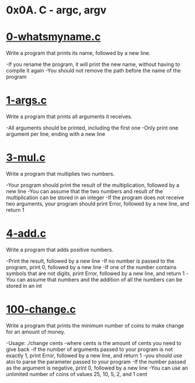 # 0x0A. C - argc, argv
# [0-whatsmyname.c](./0-whatsmyname.c)
Write a program that prints its name, followed by a new line.

-If you rename the program, it will print the new name, without having to compile it again
-You should not remove the path before the name of the program
# [1-args.c](./1-args.c)
Write a program that prints all arguments it receives.

-All arguments should be printed, including the first one
-Only print one argument per line, ending with a new line
# [3-mul.c](./3-mul.c)
Write a program that multiplies two numbers.

-Your program should print the result of the multiplication, followed by a new line
-You can assume that the two numbers and result of the multiplication can be stored in an integer
-If the program does not receive two arguments, your program should print Error, followed by a new line, and return 1
# [4-add.c](./4-add.c)
Write a program that adds positive numbers.

-Print the result, followed by a new line
-If no number is passed to the program, print 0, followed by a new line
-If one of the number contains symbols that are not digits, print Error, followed by a new line, and return 1
-You can assume that numbers and the addition of all the numbers can be stored in an int
# [100-change.c](./100-change.c)
Write a program that prints the minimum number of coins to make change for an amount of money.

-Usage: ./change cents
-where cents is the amount of cents you need to give back
-if the number of arguments passed to your program is not exactly 1, print Error, followed by a new line, and return 1
-you should use atoi to parse the parameter passed to your program
-If the number passed as the argument is negative, print 0, followed by a new line
-You can use an unlimited number of coins of values 25, 10, 5, 2, and 1 cent

